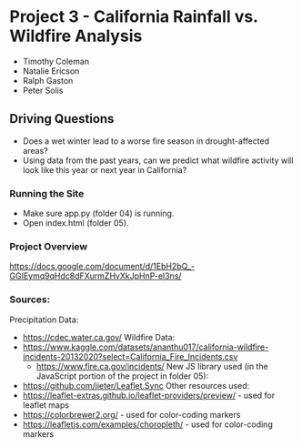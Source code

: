 # Project 3 - California Rainfall vs. Wildfire Analysis
- Timothy Coleman
- Natalie Ericson
- Ralph Gaston
- Peter Solis

## Driving Questions
- Does a wet winter lead to a worse fire season in drought-affected areas?
- Using data from the past years, can we predict what wildfire activity will look like this year or next year in California?

### Running the Site
- Make sure app.py (folder 04) is running.
- Open index.html (folder 05).

### Project Overview
https://docs.google.com/document/d/1EbH2bQ_-GGIEymq9qHdc8dFXurmZHvXkJpHnP-el3ns/

### Sources:
Precipitation Data:
- https://cdec.water.ca.gov/
Wildfire Data:
- https://www.kaggle.com/datasets/ananthu017/california-wildfire-incidents-20132020?select=California_Fire_Incidents.csv
	- https://www.fire.ca.gov/incidents/
New JS library used (in the JavaScript portion of the project in folder 05):
- https://github.com/jieter/Leaflet.Sync
Other resources used:
- https://leaflet-extras.github.io/leaflet-providers/preview/ - used for leaflet maps
- https://colorbrewer2.org/ - used for color-coding markers
- https://leafletjs.com/examples/choropleth/ - used for color-coding markers
